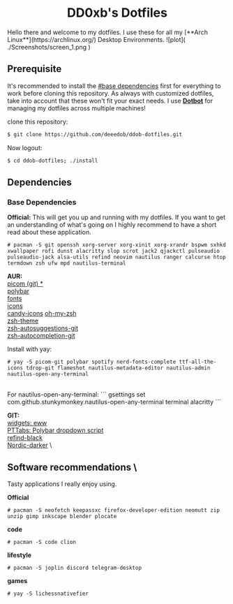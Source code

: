 <div align="center">
  <h1>DD0xb's Dotfiles</h1>
</div>
Hello there and welcome to my dotfiles. 
I use these for all my [**Arch Linux**](https://archlinux.org/) Desktop Environments.
![plot]( ./Screenshots/screen_1.png )

## Prerequisite 

It's recommended to install the [#base dependencies](#base-dependencies) first for everything to work before cloning this repository.
As always with customized dotfiles, take into account that these won't fit your exact needs.
I use [**Dotbot**](https://github.com/anishathalye/dotbot) for managing my dotfiles across multiple machines!

  clone this repository:
```bash
$ git clone https://github.com/deeedob/ddob-dotfiles.git 
```
Now logout:
```bash
$ cd ddob-dotfiles; ./install
```

## Dependencies
### Base Dependencies

**Official:**
This will get you up and running with my dotfiles. If you want to get an understanding of what's going on I highly recommend to have a short read about these application.
```
# pacman -S git openssh xorg-server xorg-xinit xorg-xrandr bspwm sxhkd xwallpaper rofi dunst alacritty slop scrot jack2 qjackctl pulseaudio pulseaudio-jack alsa-utils refind neovim nautilus ranger calcurse htop termdown zsh ufw mpd nautilus-terminal
```
**AUR:** \
[picom (git) *](https://aur.archlinux.org/packages/picom-git/) \
[polybar](https://aur.archlinux.org/packages/polybar/) \
[fonts](https://aur.archlinux.org/packages/nerd-fonts-complete/) \
[icons](https://aur.archlinux.org/packages/ttf-material-design-icons/) \
[candy-icons](https://aur.archlinux.org/candy-icons-git.git)
[oh-my-zsh](https://aur.archlinux.org/packages/oh-my-zsh-git/) \
[zsh-theme](https://archlinux.org/packages/community/x86_64/zsh-theme-powerlevel10k/) \
[zsh-autosuggestions-git](https://aur.archlinux.org/packages/zsh-autosuggestions-git/) \
[zsh-autocompletion-git](https://aur.archlinux.org/packages/zsh-autocomplete-git/)

Install with yay:
```
# yay -S picom-git polybar spotify nerd-fonts-complete ttf-all-the-icons tdrop-git flameshot nautilus-metadata-editor nautilus-admin nautilus-open-any-terminal
```
<br>
For nautilus-open-any-terminal:
```
gsettings set com.github.stunkymonkey.nautilus-open-any-terminal terminal alacritty
```

**GIT:** \
[widgets: eww](https://github.com/elkowar/eww) \
[PTTabs: Polybar dropdown script](https://github.com/Nikzt/polybar-terminal-tabs) \
[refind-black](https://github.com/anthon38/refind-black) \
[Nordic-darker](https://github.com/Barbarossa93/Genome/tree/main/.themes/Nordic-darker) \

## Software recommendations \
Tasty applications I really enjoy using.

**Official**
```
# pacman -S neofetch keepassxc firefox-developer-edition neomutt zip unzip gimp inkscape blender plocate
```

**code**
```
# pacman -S code clion 
```

**lifestyle**
```
# pacman -S joplin discord telegram-desktop
```

**games**
```
# yay -S lichessnativefier
```
